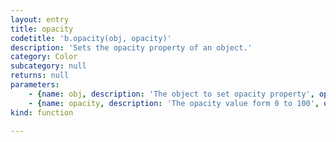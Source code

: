 ```yaml
---
layout: entry
title: opacity
codetitle: 'b.opacity(obj, opacity)'
description: 'Sets the opacity property of an object.'
category: Color
subcategory: null
returns: null
parameters:
    - {name: obj, description: 'The object to set opacity property', optional: false, type: [Object]}
    - {name: opacity, description: 'The opacity value form 0 to 100', optional: false, type: [Number]}
kind: function

---
```

